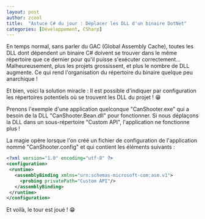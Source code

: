 ```yaml
---
layout: post
author: zcool
title:  "Astuce C# du jour : Déplacer les DLL d'un binaire DotNet"
categories: [Développement, CSharp]
---
```


En temps normal, sans parler du GAC (Global Assembly Cache), toutes les DLL dont
dépendent un binaire C# doivent se trouver dans le même répertoire que ce dernier
pour qu'il puisse s'exécuter correctement... Malheureusement, plus les projets grossissent,
et plus le nombre de DLL augmente. Ce qui rend l'organisation du répertoire du binaire
quelque peu anarchique !

Et bien, voici la solution miracle : Il est possible d'indiquer par configuration les
répertoires potentiels où se trouvent les DLL du projet ! :grin:

Prenons l'exemple d'une application quelconque "CanShooter.exe" qui a besoin de la
DLL "CanShooter.Bean.dll" pour fonctionner. Si nous déplaçons la DLL dans un
sous-répertoire "Custom API", l'application ne fonctionne plus !

La magie opère lorsque l'on créé un fichier de configuration de l'application nommé
"CanShooter.config" et qui contient les éléments suivants :

```xml
<?xml version="1.0" encoding="utf-8" ?>
<configuration>
 <runtime>
   <assemblyBinding xmlns="urn:schemas-microsoft-com:asm.v1">
     <probing privatePath="Custom API"/>
   </assemblyBinding>
 </runtime>
</configuration>
```

Et voilà, le tour est joué ! :grin: